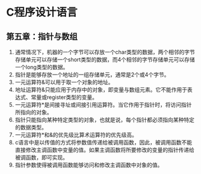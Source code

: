 # C程序设计语言

## 第五章：指针与数组

1. 通常情况下，机器的一个字节可以存放一个char类型的数据，两个相邻的字节存储单元可以存储一个short类型的数据，而4个相邻的字节存储单元可以存储一个long类型的数据。
2. 指针是能够存放一个地址的一组存储单元，通常是2个或4个字节。
3. 一元运算符&可以用于取一个对象的地址。
4. 地址运算符&只能应用于内存中的对象，即变量与数组元素。它不能作用于表达式、常量或register类型的变量。
5. 一元运算符*是间接寻址或间接引用运算符。当它作用于指针时，将访问指针所指向的对象。
6. 指针只能指向某种特定类型的对象，也就是说，每个指针都必须指向某种特定的数据类型。
7. 一元运算符*和&的优先级比算术运算符的优先级高。
8. c语言中是以传值的方式将参数值传递给被调用函数，因此，被调用函数不能直接修改主调函数中变量的值。如果主调函数将所要修改的变量的指针传递给被调函数，即可实现。
9. 指针参数使得被调用函数能够访问和修改主调函数中对象的值。
